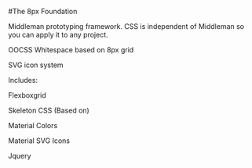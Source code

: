 #The 8px Foundation

Middleman prototyping framework. CSS is independent of Middleman so you can apply it to any project.

OOCSS Whitespace based on 8px grid

SVG icon system

Includes:

Flexboxgrid

Skeleton CSS (Based on)

Material Colors

Material SVG Icons

Jquery
